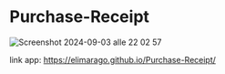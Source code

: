 # Purchase-Receipt

![Screenshot 2024-09-03 alle 22 02 57](https://github.com/user-attachments/assets/dec5d796-b85a-4cc8-a6a8-28090f0457ba)


link app: https://elimarago.github.io/Purchase-Receipt/
